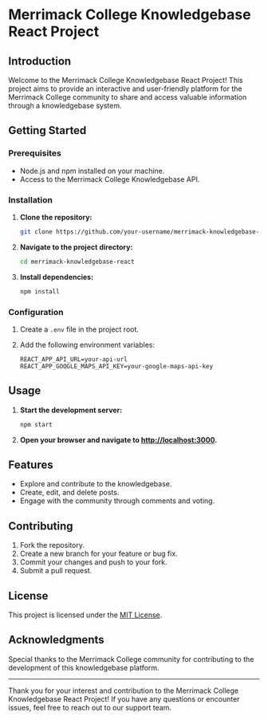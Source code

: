 # Merrimack College Knowledgebase React Project

## Introduction

Welcome to the Merrimack College Knowledgebase React Project! This project aims to provide an interactive and user-friendly platform for the Merrimack College community to share and access valuable information through a knowledgebase system.

## Getting Started

### Prerequisites

- Node.js and npm installed on your machine.
- Access to the Merrimack College Knowledgebase API.

### Installation

1. **Clone the repository:**
    ```bash
    git clone https://github.com/your-username/merrimack-knowledgebase-react.git
    ```

2. **Navigate to the project directory:**
    ```bash
    cd merrimack-knowledgebase-react
    ```

3. **Install dependencies:**
    ```bash
    npm install
    ```

### Configuration

1. Create a `.env` file in the project root.

2. Add the following environment variables:
    ```dotenv
    REACT_APP_API_URL=your-api-url
    REACT_APP_GOOGLE_MAPS_API_KEY=your-google-maps-api-key
    ```

## Usage

1. **Start the development server:**
    ```bash
    npm start
    ```

2. **Open your browser and navigate to [http://localhost:3000](http://localhost:3000).**

## Features

- Explore and contribute to the knowledgebase.
- Create, edit, and delete posts.
- Engage with the community through comments and voting.

## Contributing

1. Fork the repository.
2. Create a new branch for your feature or bug fix.
3. Commit your changes and push to your fork.
4. Submit a pull request.

## License

This project is licensed under the [MIT License](LICENSE).

## Acknowledgments

Special thanks to the Merrimack College community for contributing to the development of this knowledgebase platform.

---

Thank you for your interest and contribution to the Merrimack College Knowledgebase React Project! If you have any questions or encounter issues, feel free to reach out to our support team.
